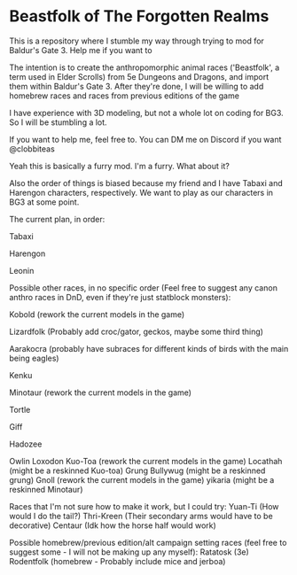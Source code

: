# Beastfolk of The Forgotten Realms
This is a repository where I stumble my way through trying to mod for Baldur's Gate 3. Help me if you want to
 
 
The intention is to create the anthropomorphic animal races ('Beastfolk', a term used in Elder Scrolls) from 5e Dungeons and Dragons, and import them within Baldur's Gate 3. After they're done, I will be willing to add homebrew races and races from previous editions of the game
 
I have experience with 3D modeling, but not a whole lot on coding for BG3. So I will be stumbling a lot.
 
 
If you want to help me, feel free to. You can DM me on Discord if you want @clobbiteas
 
Yeah this is basically a furry mod. I'm a furry. What about it?
 
Also the order of things is biased because my friend and I have Tabaxi and Harengon characters, respectively. We want to play as our characters in BG3 at some point.
 
 
The current plan, in order:
 
Tabaxi
 
Harengon
 
Leonin
 
 
Possible other races, in no specific order (Feel free to suggest any canon anthro races in DnD, even if they're just statblock monsters):
 
Kobold (rework the current models in the game)
 
Lizardfolk (Probably add croc/gator, geckos, maybe some third thing)
 
Aarakocra (probably have subraces for different kinds of birds with the main being eagles)
 
Kenku
 
Minotaur (rework the current models in the game)
 
Tortle
 
Giff
 
Hadozee
 
Owlin
Loxodon
Kuo-Toa (rework the current models in the game)
Locathah (might be a reskinned Kuo-toa)
Grung
Bullywug (might be a reskinned grung)
Gnoll (rework the current models in the game)
yikaria (might be a reskinned Minotaur)

Races that I'm not sure how to make it work, but I could try:
Yuan-Ti (How would I do the tail?)
Thri-Kreen (Their secondary arms would have to be decorative)
Centaur (Idk how the horse half would work)

Possible homebrew/previous edition/alt campaign setting races (feel free to suggest some - I will not be making up any myself):
Ratatosk (3e)
Rodentfolk (homebrew - Probably include mice and jerboa)
